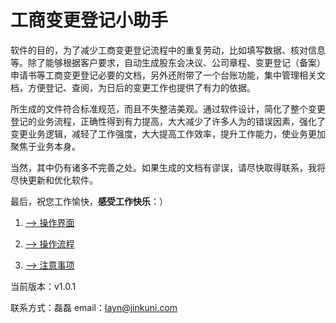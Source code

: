 # 工商变更登记小助手

软件的目的，为了减少工商变更登记流程中的重复劳动，比如填写数据、核对信息等。除了能够根据客户要求，自动生成股东会决议、公司章程、变更登记（备案）申请书等工商变更登记必要的文档，另外还附带了一个台账功能，集中管理相关文档，方便登记、查阅，为日后的变更工作也提供了有力的依据。  

所生成的文件符合标准规范，而且不失整洁美观。通过软件设计，简化了整个变更登记的业务流程，正确性得到有力提高，大大减少了许多人为的错误因素，强化了变更业务逻辑，减轻了工作强度，大大提高工作效率，提升工作能力，使业务更加聚焦于业务本身。  

当然，其中仍有诸多不完善之处。如果生成的文档有谬误，请尽快取得联系，我将尽快更新和优化软件。  

最后，祝您工作愉快，**感受工作快乐**：）  


1. [--> 操作界面](https://github.com/hualayn/icah-helper-document/blob/main/操作界面简介.md)  

2. [--> 操作流程](https://github.com/hualayn/icah-helper-document/blob/main/操作流程说明.md)  

3. [--> 注意事项](https://github.com/hualayn/icah-helper-document/blob/main/注意事项.md)  


当前版本：v1.0.1  

联系方式：磊磊 email：layn@jinkuni.com  
